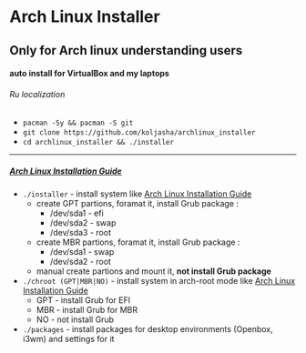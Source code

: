 # Arch Linux Installer

## Only for Arch linux understanding users
#### auto install for VirtualBox and my laptops
###### *Ru localization*
* `pacman -Sy && pacman -S git`
* `git clone https://github.com/koljasha/archlinux_installer`
* `cd archlinux_installer && ./installer`

***
##### [Arch Linux Installation Guide](https://wiki.archlinux.org/index.php/Installation_guide)

* `./installer` - install system like [Arch Linux Installation Guide](https://wiki.archlinux.org/index.php/Installation_guide)
    * create GPT partions, foramat it, install Grub package :
        * /dev/sda1 - efi
        * /dev/sda2 - swap
        * /dev/sda3 - root
    * create MBR partions, foramat it, install Grub package :
        * /dev/sda1 - swap
        * /dev/sda2 - root
    * manual create partions and mount it, **not install Grub package**
* `./chroot (GPT|MBR|NO)` - install system in arch-root mode like [Arch Linux Installation Guide](https://wiki.archlinux.org/index.php/Installation_guide#Chroot)
    * GPT - install Grub for EFI
    * MBR - install Grub for MBR
    * NO - not install Grub
* `./packages` - install packages for desktop environments (Openbox, i3wm) and settings for it

